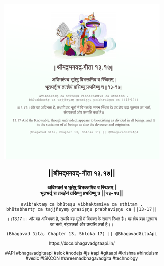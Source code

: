 <img src="../../asset/BG_13_17.png"/>
<center><h2>||श्रीमद्‍भगवद्‍-गीता १३.१७||</h2>
<h3>अविभक्तं च भूतेषु विभक्तमिव च स्थितम् |<br/>भूतभर्तृ च तज्ज्ञेयं ग्रसिष्णु प्रभविष्णु च ||१३-१७||</h3>
<pre>avibhaktaṃ ca bhūteṣu vibhaktamiva ca sthitam .<br/>bhūtabhartṛ ca tajjñeyaṃ grasiṣṇu prabhaviṣṇu ca ||13-17||</pre>
<p>।।13.17।। और वह अविभक्त है, तथापि वह भूतों में विभक्त के समान स्थित है। वह ज्ञेय ब्रह्म भूतमात्र का भर्ता, संहारकर्ता और उत्पत्ति कर्ता है।।</p>
<pre>(Bhagavad Gita, Chapter 13, Shloka 17) || @BhagavadGitaApi</pre><p>https://docs.bhagavadgitaapi.in/</p><p>#API #bhagavadgitaapi #slok #nodejs #js #api #gitaapi #krishna #hinduism #vedic #ISKCON #shreemadbhagavadgita #technology</p></center>